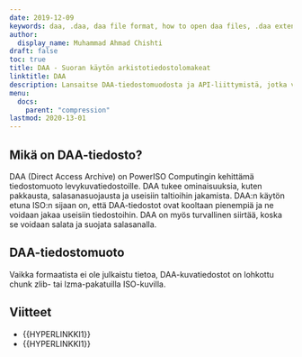 ```yaml
---
date: 2019-12-09
keywords: daa, .daa, daa file format, how to open daa files, .daa extension, daa extension
author:
  display_name: Muhammad Ahmad Chishti
draft: false
toc: true
title: DAA - Suoran käytön arkistotiedostolomakeat
linktitle: DAA
description: Lansaitse DAA-tiedostomuodosta ja API-liittymistä, jotka voivat luoda ja avata DAA-tiedostons.
menu:
  docs:
    parent: "compression"
lastmod: 2020-13-01
---
```


## Mikä on DAA-tiedosto? ##

DAA (Direct Access Archive) on PowerISO Computingin kehittämä tiedostomuoto levykuvatiedostoille. DAA tukee ominaisuuksia, kuten pakkausta, salasanasuojausta ja useisiin taltioihin jakamista. DAA:n käytön etuna ISO:n sijaan on, että DAA-tiedostot ovat kooltaan pienempiä ja ne voidaan jakaa useisiin tiedostoihin. DAA on myös turvallinen siirtää, koska se voidaan salata ja suojata salasanalla.

## DAA-tiedostomuoto ##

Vaikka formaatista ei ole julkaistu tietoa, DAA-kuvatiedostot on lohkottu chunk zlib- tai lzma-pakatuilla ISO-kuvilla.

## Viitteet ##

- {{HYPERLINKKI1}}
- {{HYPERLINKKI1}}

